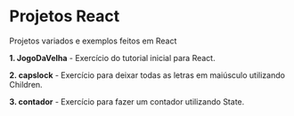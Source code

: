 # Projetos React
 Projetos variados e exemplos feitos em React
 
**1. JogoDaVelha**
     - Exercício do tutorial inicial para React.
 
**2. capslock**
     - Exercício para deixar todas as letras em maiúsculo utilizando Children.

**3. contador**
     - Exercício para fazer um contador utilizando State.
